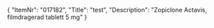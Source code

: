 {
  "ItemNr": "017182",
  "Title": "test",
  "Description": "Zopiclone Actavis, filmdragerad tablett 5 mg"
}